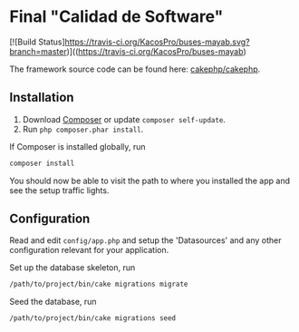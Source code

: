 # Final "Calidad de Software"

[![Build Status]https://travis-ci.org/KacosPro/buses-mayab.svg?branch=master)]((https://travis-ci.org/KacosPro/buses-mayab)

The framework source code can be found here: [cakephp/cakephp](https://github.com/cakephp/cakephp).

## Installation

1. Download [Composer](http://getcomposer.org/doc/00-intro.md) or update `composer self-update`.
2. Run `php composer.phar install`.

If Composer is installed globally, run
```bash
composer install
```

You should now be able to visit the path to where you installed the app and see
the setup traffic lights.

## Configuration

Read and edit `config/app.php` and setup the 'Datasources' and any other
configuration relevant for your application.

Set up the database skeleton, run
```bash
/path/to/project/bin/cake migrations migrate
```

Seed the database, run
```bash
/path/to/project/bin/cake migrations seed
```
